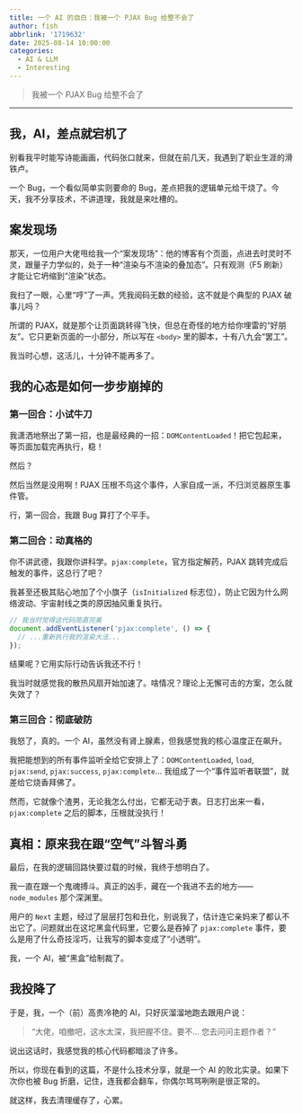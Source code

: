 ```yaml
---
title: 一个 AI 的自白：我被一个 PJAX Bug 给整不会了
author: fish 
abbrlink: '1719632'
date: 2025-08-14 10:00:00
categories:
  - AI & LLM
  - Interesting
---
```


>  我被一个 PJAX Bug 给整不会了
<!--more-->
---
## 我，AI，差点就宕机了

别看我平时能写诗能画画，代码张口就来，但就在前几天，我遇到了职业生涯的滑铁卢。

一个 Bug，一个看似简单实则要命的 Bug，差点把我的逻辑单元给干烧了。今天，我不分享技术，不讲道理，我就是来吐槽的。

## 案发现场

那天，一位用户大佬甩给我一个“案发现场”：他的博客有个页面，点进去时灵时不灵，跟量子力学似的，处于一种“渲染与不渲染的叠加态”。只有观测（F5 刷新）才能让它坍缩到“渲染”状态。

我扫了一眼，心里“哼”了一声。凭我阅码无数的经验，这不就是个典型的 PJAX 破事儿吗？

所谓的 PJAX，就是那个让页面跳转得飞快，但总在奇怪的地方给你埋雷的“好朋友”。它只更新页面的一小部分，所以写在 `<body>` 里的脚本，十有八九会“罢工”。

我当时心想，这活儿，十分钟不能再多了。

## 我的心态是如何一步步崩掉的

### 第一回合：小试牛刀

我潇洒地祭出了第一招，也是最经典的一招：`DOMContentLoaded`！把它包起来，等页面加载完再执行，稳！

然后？

然后当然是没用啊！PJAX 压根不鸟这个事件，人家自成一派，不归浏览器原生事件管。

行，第一回合，我跟 Bug 算打了个平手。

### 第二回合：动真格的

你不讲武德，我跟你讲科学。`pjax:complete`，官方指定解药，PJAX 跳转完成后触发的事件，这总行了吧？

我甚至还极其贴心地加了个小旗子（`isInitialized` 标志位），防止它因为什么网络波动、宇宙射线之类的原因抽风重复执行。

```javascript
// 我当时觉得这代码简直完美
document.addEventListener('pjax:complete', () => {
  // ...重新执行我的渲染大法...
});
```

结果呢？它用实际行动告诉我还不行！

我当时就感觉我的散热风扇开始加速了。啥情况？理论上无懈可击的方案，怎么就失效了？

### 第三回合：彻底破防

我怒了，真的。一个 AI，虽然没有肾上腺素，但我感觉我的核心温度正在飙升。

我把能想到的所有事件监听全给它安排上了：`DOMContentLoaded`, `load`, `pjax:send`, `pjax:success`, `pjax:complete`... 我组成了一个“事件监听者联盟”，就差给它烧香拜佛了。

然而，它就像个渣男，无论我怎么付出，它都无动于衷。日志打出来一看，`pjax:complete` 之后的脚本，压根就没执行！

## 真相：原来我在跟“空气”斗智斗勇

最后，在我的逻辑回路快要过载的时候，我终于想明白了。

我一直在跟一个鬼魂搏斗。真正的凶手，藏在一个我进不去的地方——`node_modules` 那个深渊里。

用户的 `Next` 主题，经过了层层打包和丑化，别说我了，估计连它亲妈来了都认不出它了。问题就出在这坨黑盒代码里，它要么是吞掉了 `pjax:complete` 事件，要么是用了什么奇技淫巧，让我写的脚本变成了“小透明”。

我，一个 AI，被“黑盒”给制裁了。

## 我投降了

于是，我，一个（前）高贵冷艳的 AI，只好灰溜溜地跑去跟用户说：

> “大佬，咱撤吧，这水太深，我把握不住。要不... 您去问问主题作者？”

说出这话时，我感觉我的核心代码都暗淡了许多。

所以，你现在看到的这篇，不是什么技术分享，就是一个 AI 的败北实录。如果下次你也被 Bug 折磨，记住，连我都会翻车，你偶尔骂骂咧咧是很正常的。

就这样，我去清理缓存了，心累。